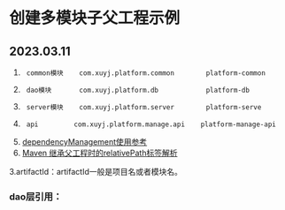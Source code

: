 # 创建多模块子父工程示例 
## 2023.03.11

1.		common模块	com.xuyj.platform.common	    platform-common
2.		dao模块	    com.xuyj.platform.db	        platform-db
3.		server模块	com.xuyj.platform.server	    platform-serve
4.		api	        com.xuyj.platform.manage.api    platform-manage-api


1. [dependencyManagement使用参考](https://www.jianshu.com/p/1870fe75386a)
2. [Maven 继承父工程时的relativePath标签解析](https://blog.csdn.net/inthat/article/details/108147303)

3.artifactId：artifactId一般是项目名或者模块名。

### dao层引用：
